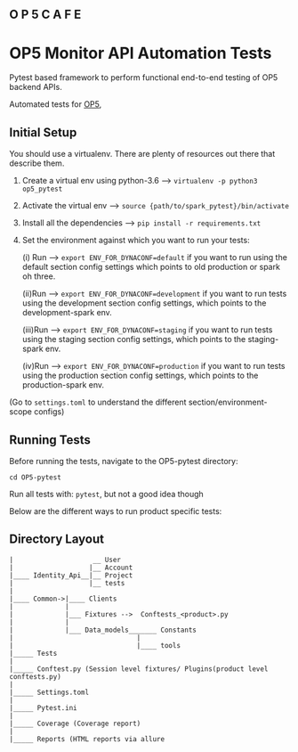 ## O P 5 C A F E

# OP5 Monitor API Automation Tests

Pytest based framework to perform functional end-to-end testing of OP5 backend APIs.

Automated tests for [OP5](https://github.com/bondnotanymore/OP5CAFE),

## Initial Setup

You should use a virtualenv. There are plenty of resources out there that describe them.

1. Create a virtual env using python-3.6 --> `virtualenv -p python3 op5_pytest`
2. Activate the virtual env --> `source {path/to/spark_pytest}/bin/activate`
3. Install all the dependencies --> `pip install -r requirements.txt`
4. Set the environment against which you want to run your tests:

    (i) Run --> `export ENV_FOR_DYNACONF=default` if you want to run using the default section config settings which 
    points to old production or spark oh three.

   (ii)Run --> `export ENV_FOR_DYNACONF=development` if you want to run tests using the development section config 
   settings, which points to the development-spark env.
   
   (iii)Run --> `export ENV_FOR_DYNACONF=staging` if you want to run tests using the staging section config settings,
   which points to the staging-spark env.
   
   (iv)Run --> `export ENV_FOR_DYNACONF=production` if you want to run tests using the production section config 
   settings, which points to the production-spark env.
   
(Go to `settings.toml` to understand the different section/environment-scope configs)

## Running Tests

Before running the tests, navigate to the OP5-pytest directory:

`cd OP5-pytest`

Run all tests with: `pytest`, but not a good idea though

Below are the different ways to run product specific tests:

## Directory Layout
```
|                    __ User
|                   |__ Account
|____ Identity_Api__|__ Project
|                   |__ tests
|
|____ Common->|____ Clients
|             |
|             |___ Fixtures -->  Conftests_<product>.py
|             |
|             |___ Data_models_______ Constants
|                               |
|                               |____ tools
|_____ Tests
|
|_____ Conftest.py (Session level fixtures/ Plugins(product level conftests.py)
|
|_____ Settings.toml
|
|_____ Pytest.ini
|
|_____ Coverage (Coverage report)
|
|_____ Reports (HTML reports via allure

```
